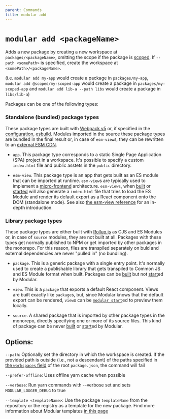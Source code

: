 ```yaml
---
parent: Commands
title: modular add
---
```


# `modular add <packageName>`

Adds a new package by creating a new workspace at `packages/<packageName>`,
omitting the scope if the package is
[scoped](https://docs.npmjs.com/cli/v8/using-npm/scope). If `--path <somePath>`
is specified, create the workspace at `<somePath>/<packageName>`.

(i.e. `modular add my-app` would create a package in `packages/my-app`,
`modular add @scoped/my-scoped-app` would create a package in
`packages/my-scoped-app` and `modular add lib-a --path libs` would create a
package in `libs/lib-a`)

Packages can be one of the following types:

### Standalone (bundled) package types

These package types are built with [Webpack v5](https://webpack.js.org/) or, if
specified in the [configuration](../configuration.md),
[esbuild](https://esbuild.github.io/). Modules imported in the source these
package types are bundled in the final result or, in case of `esm-view`s, they
can be rewritten to an [external ESM CDN](../esm-views/esm-cdn.md).

- `app`. This package type corresponds to a static Single Page Application (SPA)
  project in a workspace. It's possible to specify a custom `index.html` file
  and public asstets in the `public` directory.

- `esm-view`. This package type is an app that gets built as an ES module that
  can be imported at runtime. `esm-view`s are typically used to implement a
  [micro-frontend](../concepts/microfrontends.md) architecture. `esm-views`,
  when [built](./build.md) or [started](./start.md) will also generate a
  `index.html` file that tries to load the ES Module and render its default
  export as a React component onto the DOM (standalone mode). See also
  [the esm-view reference](../esm-views/index.md) for an in-depth introduction.

### Library package types

These package types are either built with
[Rollup.js](https://rollupjs.org/guide/en/) as CJS and ES Modules or, in case of
`source` modules, they are not built at all. Packages with these types get
normally published to NPM or get imported by other packages in the monorepo. For
this reason, files are transpiled separately on buld and external dependencies
are never "pulled in" (no bundling).

- `package`. This is a generic package with a single entry point. It's normally
  used to create a publishable library that gets transpiled to Common JS and ES
  Module format when built. Packages can be [built](../commands/build.md) but
  not [start](../commands/start.md)ed by Modular.

- `view`. This is a `package` that exports a default React component. Views are
  built exactly like `package`s, but, since Modular knows that the default
  export can be rendered, `view`s can be [`modular start`](../start.md)ed to
  preview them locally.

- `source`. A shared package that is imported by other package types in the
  monorepo, directly specifying one or more of its source files. This kind of
  package can be never [built](../commands/build.md) or
  [start](../commands/start.md)ed by Modular.

## Options:

`--path`: Optionally set the directory in which the workspace is created. If the
provided path is outside (i.e., not a descendant) of the paths specified in
[the `workspaces` field](https://classic.yarnpkg.com/lang/en/docs/workspaces/#toc-how-to-use-it)
of the root `package.json`, the command will fail

`--prefer-offline`: Uses offline yarn cache when possible

`--verbose`: Run yarn commands with --verbose set and sets
`MODULAR_LOGGER_DEBUG` to true

`--template <templateName>`: Use the package `templateName` from the repository
or the registry as a template for the new package. Find more information about
Modular templates [in this page](../concepts/templates.md)
